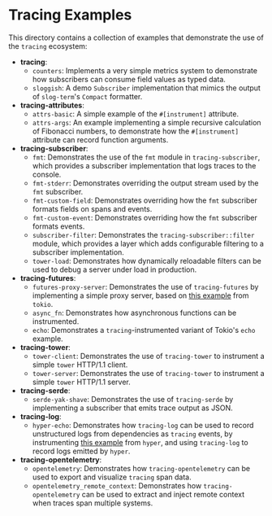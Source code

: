 # Tracing Examples

This directory contains a collection of examples that demonstrate the use of the
`tracing` ecosystem:

- **tracing**:
  + `counters`: Implements a very simple metrics system to demonstrate how
    subscribers can consume field values as typed data.
  + `sloggish`: A demo `Subscriber` implementation that mimics the output of
    `slog-term`'s `Compact` formatter.
- **tracing-attributes**:
  + `attrs-basic`: A simple example of the `#[instrument]` attribute.
  + `attrs-args`: An example implementing a simple recursive calculation of
    Fibonacci numbers, to demonstrate how the `#[instrument]` attribute can
    record function arguments.
- **tracing-subscriber**:
  + `fmt`: Demonstrates the use of the `fmt` module in `tracing-subscriber`,
    which provides a subscriber implementation that logs traces to the console.
  + `fmt-stderr`: Demonstrates overriding the output stream used by the `fmt`
    subscriber.
  + `fmt-custom-field`: Demonstrates overriding how the `fmt` subscriber formats
    fields on spans and events.
  + `fmt-custom-event`: Demonstrates overriding how the `fmt` subscriber formats
    events.
  + `subscriber-filter`: Demonstrates the `tracing-subscriber::filter` module,
    which provides a layer which adds configurable filtering to a subscriber
    implementation.
  + `tower-load`: Demonstrates how dynamically reloadable filters can be used to
    debug a server under load in production.
- **tracing-futures**:
  + `futures-proxy-server`: Demonstrates the use of `tracing-futures` by
    implementing a simple proxy server, based on [this example][tokio-proxy]
    from `tokio`.
  + `async_fn`: Demonstrates how asynchronous functions can be
     instrumented.
  + `echo`: Demonstrates a `tracing`-instrumented variant of Tokio's `echo` example.
- **tracing-tower**:
  + `tower-client`: Demonstrates the use of `tracing-tower` to instrument a
    simple `tower` HTTP/1.1 client.
  + `tower-server`: Demonstrates the use of `tracing-tower` to instrument a
    simple `tower` HTTP/1.1 server.
- **tracing-serde**:
  + `serde-yak-shave`: Demonstrates the use of `tracing-serde` by implementing a
    subscriber that emits trace output as JSON.
- **tracing-log**:
  + `hyper-echo`: Demonstrates how `tracing-log` can be used to record
    unstructured logs from dependencies as `tracing` events, by instrumenting
    [this example][echo] from `hyper`, and using `tracing-log` to record logs
    emitted by `hyper`.
- **tracing-opentelemetry**:
  + `opentelemetry`: Demonstrates how `tracing-opentelemetry` can be used to
    export and visualize `tracing` span data.
  + `opentelemetry_remote_context`: Demonstrates how `tracing-opentelemetry`
    can be used to extract and inject remote context when traces span multiple
    systems.


[tokio-proxy]: https://github.com/tokio-rs/tokio/blob/v0.1.x/tokio/examples/proxy.rs
[echo]: https://github.com/hyperium/hyper/blob/0.12.x/examples/echo.rs
